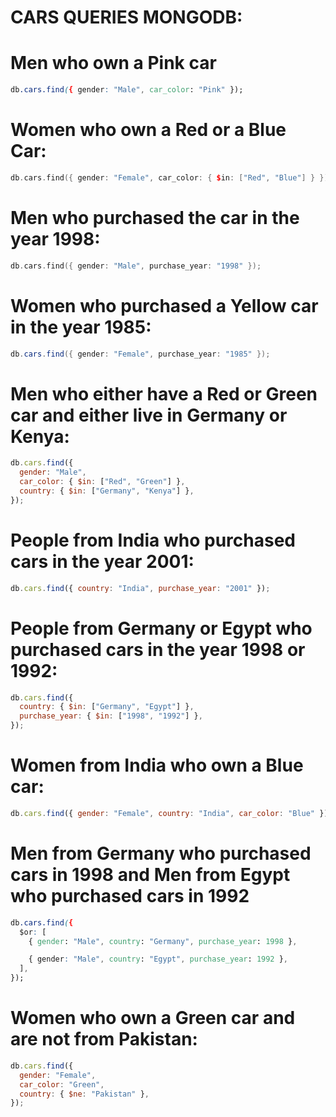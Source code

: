 # CARS QUERIES MONGODB:
 
# Men who own a Pink car

```css
db.cars.find({ gender: "Male", car_color: "Pink" });
```

# Women who own a Red or a Blue Car:

```c++
db.cars.find({ gender: "Female", car_color: { $in: ["Red", "Blue"] } });
```

# Men who purchased the car in the year 1998:

```c++
db.cars.find({ gender: "Male", purchase_year: "1998" });
```

# Women who purchased a Yellow car in the year 1985:

```java
db.cars.find({ gender: "Female", purchase_year: "1985" });
```

# Men who either have a Red or Green car and either live in Germany or Kenya:

```js
db.cars.find({
  gender: "Male",
  car_color: { $in: ["Red", "Green"] },
  country: { $in: ["Germany", "Kenya"] },
});
```

# People from India who purchased cars in the year 2001:

```js
db.cars.find({ country: "India", purchase_year: "2001" });
```

# People from Germany or Egypt who purchased cars in the year 1998 or 1992:

```js
db.cars.find({
  country: { $in: ["Germany", "Egypt"] },
  purchase_year: { $in: ["1998", "1992"] },
});
```

# Women from India who own a Blue car:

```js
db.cars.find({ gender: "Female", country: "India", car_color: "Blue" });
```

# Men from Germany who purchased cars in 1998 and Men from Egypt who purchased cars in 1992

```css
db.cars.find({
  $or: [
    { gender: "Male", country: "Germany", purchase_year: 1998 },

    { gender: "Male", country: "Egypt", purchase_year: 1992 },
  ],
});
```

# Women who own a Green car and are not from Pakistan:

```js
db.cars.find({
  gender: "Female",
  car_color: "Green",
  country: { $ne: "Pakistan" },
});
```
